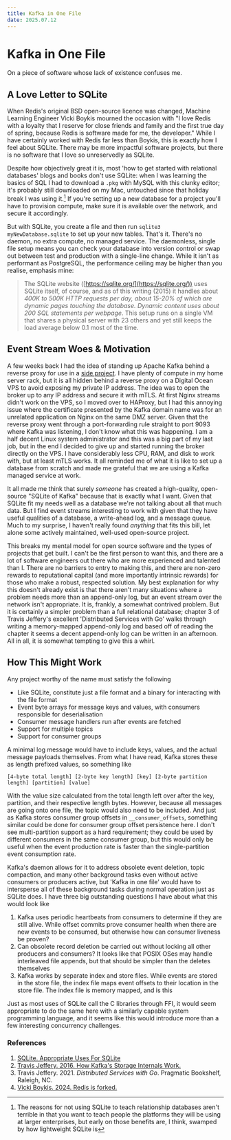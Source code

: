 ```yaml
---
title: Kafka in One File
date: 2025.07.12
---
```


# Kafka in One File

On a piece of software whose lack of existence confuses me.

## A Love Letter to SQLite

When Redis's original BSD open-source licence was changed, Machine Learning Engineer Vicki Boykis mourned the occasion with "I love Redis with a loyalty that I reserve for close friends and family and the first true day of spring, because Redis is software made for me, the developer." While I have certainly worked with Redis far less than Boykis, this is exactly how I feel about SQLite. There may be more impactful software projects, but there is no software that I love so unreservedly as SQLite.

Despite how objectively great it is, most 'how to get started with relational databases' blogs and books don't use SQLite: when I was learning the basics of SQL I had to download a `.pkg` with MySQL with this clunky editor; it's probably still downloaded on my Mac, untouched since that holiday break I was using it.[^1] If you're setting up a new database for a project you'll have to provision compute, make sure it is available over the network, and secure it accordingly.

But with SQLite, you create a file and then run `sqlite3 myNewDatabase.sqlite` to set up your new tables. That's it. There's no daemon, no extra compute, no managed service. The daemonless, single file setup means you can check your database into version control or swap out between test and production with a single-line change. While it isn't as performant as PostgreSQL, the performance ceiling may be higher than you realise, emphasis mine:

> The SQLite website ([https://sqlite.org/](https://sqlite.org/)) uses SQLite itself, of course, and as of this writing (2015) it handles about *400K to 500K HTTP requests per day, about 15-20% of which are dynamic pages touching the database. Dynamic content uses about 200 SQL statements per webpage*. This setup runs on a single VM that shares a physical server with 23 others and yet still keeps the load average below 0.1 most of the time.

## Event Stream Woes & Motivation

A few weeks back I had the idea of standing up Apache Kafka behind a reverse proxy for use in a [side project](https://github.com/eoncarlyle/januaryplayground). I have plenty of compute in my home server rack, but it is all hidden behind a reverse proxy on a Digital Ocean VPS to avoid exposing my private IP address. The idea was to open the broker up to any IP address and secure it with mTLS. At first Nginx streams didn't work on the VPS, so I moved over to HAProxy, but I had this annoying issue where the certificate presented by the Kafka domain name was for an unrelated application on Nginx on the same DMZ server. Given that the reverse proxy went through a port-forwarding rule straight to port 9093 where Kafka was listening, I don't know what this was happening. I am a half decent Linux system administrator and this was a big part of my last job, but in the end I decided to give up and started running the broker directly on the VPS. I have considerably less CPU, RAM, and disk to work with, but at least mTLS works. It all reminded me of what it is like to set up a database from scratch and made me grateful that we are using a Kafka managed service at work.

It all made me think that surely _someone_ has created a high-quality, open-source "SQLite of Kafka" because that is exactly what I want. Given that SQLite fit my needs well as a database we're not talking about all that much data. But I find event streams interesting to work with given that they have useful qualities of a database, a write-ahead log, and a message queue. Much to my surprise, I haven't really found _anything_ that fits this bill, let alone some actively maintained, well-used open-source project.

This breaks my mental model for open source software and the types of projects that get built. I can't be the first person to want this, and there are a lot of software engineers out there who are more experienced and talented than I. There are no barriers to entry to making this, and there are non-zero rewards to reputational capital (and more importantly intrinsic rewards) for those who make a robust, respected solution. My best explanation for why this doesn't already exist is that there aren't many situations where a problem needs more than an append-only log, but an event stream over the network isn't appropriate. It is, frankly, a somewhat contrived problem. But it is certainly a simpler problem than a full relational database; chapter 3 of Travis Jeffery's excellent 'Distributed Services with Go' walks through writing a memory-mapped append-only log and based off of reading the chapter it seems a decent append-only log can be written in an afternoon. All in all, it is somewhat tempting to give this a whirl.

## How This Might Work

Any project worthy of the name must satisfy the following

- Like SQLite, constitute just a file format and a binary for interacting with the file format
- Event byte arrays for message keys and values, with consumers responsible for deserialisation
- Consumer message handlers run after events are fetched
- Support for multiple topics
- Support for consumer groups

A minimal log message would have to include keys, values, and the actual message payloads themselves. From what I have read, Kafka stores these as length prefixed values, so something like

```text
[4-byte total length] [2-byte key length] [key] [2-byte partition length] [partition] [value]
```

With the value size calculated from the total length left over after the key, partition, and their respective length bytes. However, because all messages are going onto one file, the topic would also need to be included. And just as Kafka stores consumer group offsets in `__consumer_offsets`, something similar could be done for consumer group offset persistence here. I don't see multi-partition support as a hard requirement; they could be used by different consumers in the same consumer group, but this would only be useful when the event production rate is faster than the single-partition event consumption rate.

Kafka's daemon allows for it to address obsolete event deletion, topic compaction, and many other background tasks even without active consumers or producers active, but 'Kafka in one file' would have to intersperse all of these background tasks during normal operation just as SQLite does. I have three big outstanding questions I have about what this would look like

1) Kafka uses periodic heartbeats from consumers to determine if they are still alive. While offset commits prove consumer health when there are new events to be consumed, but otherwise how can consumer liveness be proven?
2) Can obsolete record deletion be carried out without locking all other producers and consumers? It looks like that POSIX OSes may handle interleaved file appends, but that should be simpler than the deletes themselves
3) Kafka works by separate index and store files. While events are stored in the store file, the index file maps event offsets to their location in the store file. The index file is memory mapped, and is this

Just as most uses of SQLite call the C libraries through FFI, it would seem appropriate to do the same here with a similarly capable system programming language, and it seems like this would introduce more than a few interesting concurrency challenges.


### References

1) [SQLite. Appropriate Uses For SQLite](https://sqlite.org/whentouse.html)
2) [Travis Jeffery. 2016. How Kafka's Storage Internals Work.](https://medium.com/the-hoard/how-kafkas-storage-internals-work-3a29b02e026)
3) Travis Jeffery. 2021.  _Distributed Services with Go_. Pragmatic Bookshelf, Raleigh, NC.
4) [Vicki Boykis. 2024. Redis is forked.](https://vickiboykis.com/2024/04/16/redis-is-forked/)


[^1]: The reasons for not using SQLite to teach relationship databases aren't terrible in that you want to teach people the platforms they will be using at larger enterprises, but early on those benefits are, I think, swamped by how lightweight SQLite is

[^2]: A record schema version would also make sense but could be omitted just to get the proof-of-concept going.
